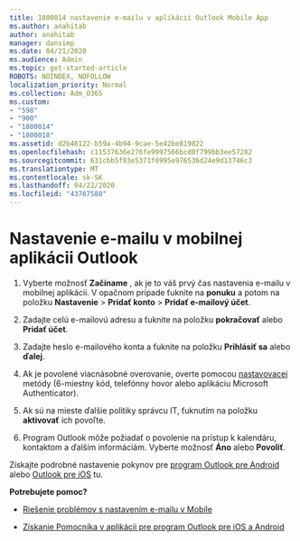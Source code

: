 ```yaml
---
title: 1800014 nastavenie e-mailu v aplikácii Outlook Mobile App
ms.author: anahitab
author: anahitab
manager: dansimp
ms.date: 04/21/2020
ms.audience: Admin
ms.topic: get-started-article
ROBOTS: NOINDEX, NOFOLLOW
localization_priority: Normal
ms.collection: Adm_O365
ms.custom:
- "598"
- "900"
- "1800014"
- "1800018"
ms.assetid: d2b46122-b59a-4b94-9cae-5e42be819022
ms.openlocfilehash: c11537636e276fe9997566bcd0f799bb3ee57282
ms.sourcegitcommit: 631cbb5f03e5371f0995e976536d24e9d13746c3
ms.translationtype: MT
ms.contentlocale: sk-SK
ms.lasthandoff: 04/22/2020
ms.locfileid: "43767588"
---
```

# <a name="set-up-email-in-the-outlook-mobile-app"></a>Nastavenie e-mailu v mobilnej aplikácii Outlook

1. Vyberte možnosť **Začíname** , ak je to váš prvý čas nastavenia e-mailu v mobilnej aplikácii. V opačnom prípade ťuknite na **ponuku** a potom na položku **Nastavenie** \> **Pridať konto** \> **Pridať e-mailový účet**.

2. Zadajte celú e-mailovú adresu a ťuknite na položku **pokračovať** alebo **Pridať účet**.

3. Zadajte heslo e-mailového konta a ťuknite na položku **Prihlásiť sa** alebo **ďalej**.

4. Ak je povolené viacnásobné overovanie, overte pomocou [nastavovacej](https://docs.microsoft.com/office365/admin/security-and-compliance/set-up-multi-factor-authentication) metódy (6-miestny kód, telefónny hovor alebo aplikáciu Microsoft Authenticator).

5. Ak sú na mieste ďalšie politiky správcu IT, ťuknutím na položku **aktivovať** ich povoľte.

6. Program Outlook môže požiadať o povolenie na prístup k kalendáru, kontaktom a ďalším informáciám. Vyberte možnosť **Áno** alebo **Povoliť**.

Získajte podrobné nastavenie pokynov pre [program Outlook pre Android](https://support.office.com/article/886db551-8dfa-4fd5-b835-f8e532091872.aspx) alebo [Outlook pre iOS](https://support.office.com/article/b2de2161-cc1d-49ef-9ef9-81acd1c8e234.aspx) tu.
  
 **Potrebujete pomoc?**
  
- [Riešenie problémov s nastavením e-mailu v Mobile](https://support.office.com/article/a264ef01-9c88-48fb-9285-7017e4f31f02.aspx)

- [Získanie Pomocníka v aplikácii pre program Outlook pre iOS a Android](https://support.office.com/article/218a22d1-9fa5-4889-b689-de1c63493243.aspx#ID0EAABAAA=Contact_Support)
